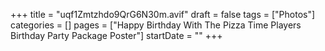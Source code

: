 +++
title = "uqf1Zmtzhdo9QrG6N30m.avif"
draft = false
tags = ["Photos"]
categories = []
pages = ["Happy Birthday With The Pizza Time Players Birthday Party Package Poster"]
startDate = ""
+++
